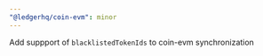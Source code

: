 ```yaml
---
"@ledgerhq/coin-evm": minor
---
```


Add suppport of `blacklistedTokenIds` to coin-evm synchronization
